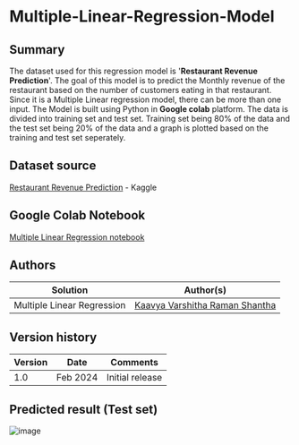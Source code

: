 # Multiple-Linear-Regression-Model


## Summary

The dataset used for this regression model is '**Restaurant Revenue Prediction**'. The goal of this model is to predict the Monthly revenue of the restaurant based on the number of customers eating in that restaurant. Since it is a Multiple Linear regression model, there can be more than one input. The Model is built using Python in **Google colab** platform. The data is divided into training set and test set. Training set being 80% of the data and the test set being 20% of the data and a graph is plotted based on the training and test set seperately.

## Dataset source
[Restaurant Revenue Prediction](https://www.kaggle.com/datasets/mrsimple07/restaurants-revenue-prediction) - Kaggle

## Google Colab Notebook
[Multiple Linear Regression notebook](https://colab.research.google.com/drive/1QsK4W7O7Y46_Emqc63CoxpLHBDAQRlaN?authuser=3)

## Authors

Solution|Author(s)
--------|---------
Multiple Linear Regression | [Kaavya Varshitha Raman Shantha](https://github.com/KaavyaVarshitha) 

## Version history

Version|Date|Comments
-------|----|--------
1.0|Feb 2024|Initial release

## Predicted result (Test set)
![image](https://github.com/KaavyaVarshitha/Multiple-Linear-Regression-Model/assets/143062029/7030c8e5-3338-421e-acdd-1626b64bf187)






  
